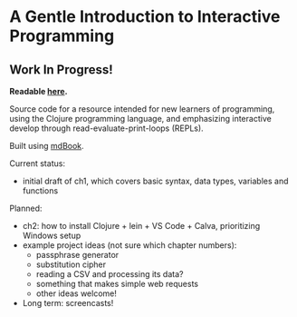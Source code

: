 # A Gentle Introduction to Interactive Programming

## Work In Progress!

**Readable [here](https://skinkade.github.io/genint2prog/).**

Source code for a resource intended for new learners of programming,
using the Clojure programming language,
and emphasizing interactive develop through read-evaluate-print-loops (REPLs).

Built using [mdBook](https://github.com/rust-lang/mdBook).

Current status:
- initial draft of ch1, which covers basic syntax,
  data types, variables and functions

Planned:
- ch2: how to install Clojure + lein + VS Code + Calva,
  prioritizing Windows setup
- example project ideas (not sure which chapter numbers):
  - passphrase generator
  - substitution cipher
  - reading a CSV and processing its data?
  - something that makes simple web requests
  - other ideas welcome!
- Long term: screencasts!
